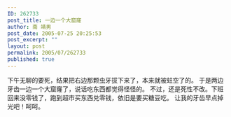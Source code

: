 ```yaml
---
ID: 262733
post_title: 一边一个大窟窿
author: 南 靖男
post_date: 2005-07-25 20:25:53
post_excerpt: ""
layout: post
permalink: 2005/07/262733
published: true
---
```

下午无聊的要死，结果把右边那颗虫牙拔下来了，本来就被蛀空了的。
于是两边牙齿一边一个大窟窿了，说话吃东西都觉得怪怪的。
不过，还是死性不改。下班回来没零钱了，跑到超市买东西兑零钱，依旧是要买糖豆吃。
让我的牙齿早点掉光吧！呵呵。